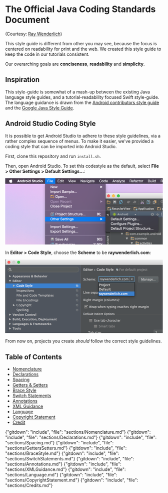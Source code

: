 # The Official Java Coding Standards Document

(Courtesy: [Ray Wenderlich](https://github.com/raywenderlich/java-style-guide))

This style guide is different from other you may see, because the focus is
centered on readability for print and the web. We created this style guide to
keep the code in our tutorials consistent.

Our overarching goals are __conciseness__, __readability__ and __simplicity__.

## Inspiration

This style-guide is somewhat of a mash-up between the existing Java language
style guides, and a tutorial-readability focused Swift style-guide. The language
guidance is drawn from the
[Android contributors style guide](https://source.android.com/source/code-style.html)
and the
[Google Java Style Guide](https://google-styleguide.googlecode.com/svn/trunk/javaguide.html).

## Android Studio Coding Style

It is possible to get Android Studio to adhere to these style guidelines, via
a rather complex sequence of menus. To make it easier, we've provided a coding
style that can be imported into Android Studio.

First, clone this repository and run `install.sh`.

Then, open Android Studio. To set this codestyle as the default, select
__File > Other Settings > Default Settings...__:

![Default Settings](resources/default_settings.png)

In __Editor > Code Style__, choose the __Scheme__ to be __raywenderlich.com__:

![Setting the Scheme](resources/setting_scheme.png)

From now on, projects you create _should_ follow the correct style guidelines.


## Table of Contents

- [Nomenclature](#the-official-java-coding-standards-document-nomenclature)
- [Declarations](#the-official-java-coding-standards-document-declarations)
- [Spacing](#spacing)
- [Getters & Setters](#getters--setters)
- [Brace Style](#brace-style)
- [Switch Statements](#switch-statements)
- [Annotations](#annotations)
- [XML Guidance](#xml-guidance)
- [Language](#language)
- [Copyright Statement](#copyright-statement)
- [Credit](#credits)

{"gitdown": "include", "file": "sections/Nomenclature.md"}
{"gitdown": "include", "file": "sections/Declarations.md"}
{"gitdown": "include", "file": "sections/Spacing.md"}
{"gitdown": "include", "file": "sections/GettersSetters.md"}
{"gitdown": "include", "file": "sections/BraceStyle.md"}
{"gitdown": "include", "file": "sections/SwitchStatements.md"}
{"gitdown": "include", "file": "sections/Annotations.md"}
{"gitdown": "include", "file": "sections/XMLGuidance.md"}
{"gitdown": "include", "file": "sections/Language.md"}
{"gitdown": "include", "file": "sections/CopyrightStatement.md"}
{"gitdown": "include", "file": "sections/Credits.md"}
